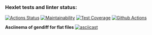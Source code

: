 ### Hexlet tests and linter status:
[![Actions Status](https://github.com/KristinaBalashova/frontend-project-lvl2/workflows/hexlet-check/badge.svg)](https://github.com/KristinaBalashova/frontend-project-lvl2/actions)
[![Maintainability](https://api.codeclimate.com/v1/badges/9c7ec07c3b1e18bda820/maintainability)](https://codeclimate.com/github/KristinaBalashova/frontend-project-lvl2/maintainability)
[![Test Coverage](https://api.codeclimate.com/v1/badges/9c7ec07c3b1e18bda820/test_coverage)](https://codeclimate.com/github/KristinaBalashova/frontend-project-lvl2/test_coverage)
[![Github Actions](https://github.com/KristinaBalashova/frontend-project-lvl2/actions/workflows/github-actions.yml/badge.svg)](https://github.com/KristinaBalashova/frontend-project-lvl2/actions/workflows/github-actions.yml)


**Asciinema of gendiff for flat files**
[![asciicast](https://asciinema.org/a/WjIvSauF1sl9fOlUulgwHKn1y.svg)](https://asciinema.org/a/WjIvSauF1sl9fOlUulgwHKn1y)
